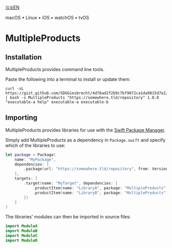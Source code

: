 

[🇬🇧EN](🇬🇧EN%20Read%20Me.md) <!--Skip in Jazzy-->

macOS • Linux • iOS • watchOS • tvOS

# MultipleProducts

## Installation

MultipleProducts provides command line tools.

Paste the following into a terminal to install or update them:

```shell
curl -sL https://gist.github.com/SDGGiesbrecht/4d76ad2f2b9c7bf9072ca1da9815d7e2/raw/update.sh | bash -s MultipleProducts "https://somewhere.tld/repository" 1.0.0 "executable‐a help" executable‐a executable‐b
```

## Importing

MultipleProducts provides libraries for use with the [Swift Package Manager](https://swift.org/package-manager/).

Simply add MultipleProducts as a dependency in `Package.swift` and specify which of the libraries to use:

```swift
let package = Package(
    name: "MyPackage",
    dependencies: [
        .package(url: "https://somewhere.tld/repository", from: Version(1, 0, 0)),
    ],
    targets: [
        .target(name: "MyTarget", dependencies: [
            .productItem(name: "LibraryA", package: "MultipleProducts"),
            .productItem(name: "LibraryB", package: "MultipleProducts"),
        ])
    ]
)
```

The libraries’ modules can then be imported in source files:

```swift
import ModuleA
import ModuleB
import ModuleC
import ModuleD
```

